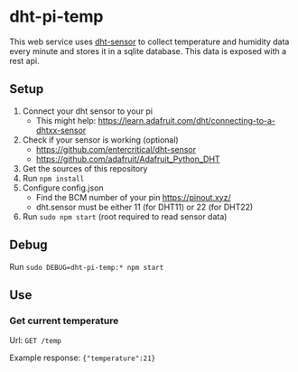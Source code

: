 # dht-pi-temp

This web service uses [dht-sensor](https://github.com/entercritical/dht-sensor) to collect temperature and humidity data every minute and stores it in a sqlite database.
This data is exposed with a rest api.

## Setup

1. Connect your dht sensor to your pi
    * This might help: https://learn.adafruit.com/dht/connecting-to-a-dhtxx-sensor
2. Check if your sensor is working (optional)
    * https://github.com/entercritical/dht-sensor
    * https://github.com/adafruit/Adafruit_Python_DHT
3. Get the sources of this repository
4. Run ```npm install```
5. Configure config.json
    * Find the BCM number of your pin https://pinout.xyz/
    * dht.sensor must be either 11 (for DHT11) or 22 (for DHT22)
6. Run ```sudo npm start``` (root required to read sensor data)

## Debug

Run ```sudo DEBUG=dht-pi-temp:* npm start```

## Use

### Get current temperature

Url: ```GET /temp```

Example response: ```{"temperature":21}```
